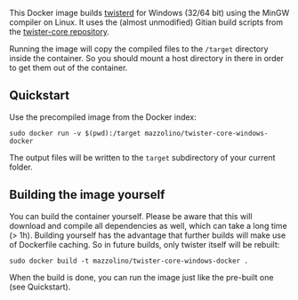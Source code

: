 This Docker image builds [twisterd](https://github.com/miguelfreitas/twister-core) for Windows (32/64 bit) using the MinGW
compiler on Linux. It uses the (almost unmodified) Gitian build scripts from the [twister-core repository](https://github.com/miguelfreitas/twister-core/).

Running the image will copy the compiled files to the `/target` directory inside the container. So you should mount a host directory in
there in order to get them out of the container.

## Quickstart

Use the precompiled image from the Docker index:

    sudo docker run -v $(pwd):/target mazzolino/twister-core-windows-docker

The output files will be written to the `target` subdirectory of your current folder.

## Building the image yourself

You can build the container yourself. Please be aware that this will
download and compile all dependencies as well, which can take a long
time (> 1h). Building yourself has the advantage that further builds
will make use of Dockerfile caching. So in future builds, only twister itself will be rebuilt:

    sudo docker build -t mazzolino/twister-core-windows-docker .

When the build is done, you can run the image just like the pre-built
one (see Quickstart).
